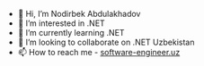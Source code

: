 - 👋 Hi, I’m Nodirbek Abdulakhadov
- 👀 I’m interested in .NET
- 🌱 I’m currently learning .NET
- 💞️ I’m looking to collaborate on .NET Uzbekistan
- 📫 How to reach me - [software-engineer.uz](https://software-engineer.uz)

<!---
Nodirbek-Abdulaxadov/Nodirbek-Abdulaxadov is a ✨ special ✨ repository because its `README.md` (this file) appears on your GitHub profile.
You can click the Preview link to take a look at your changes.
--->
